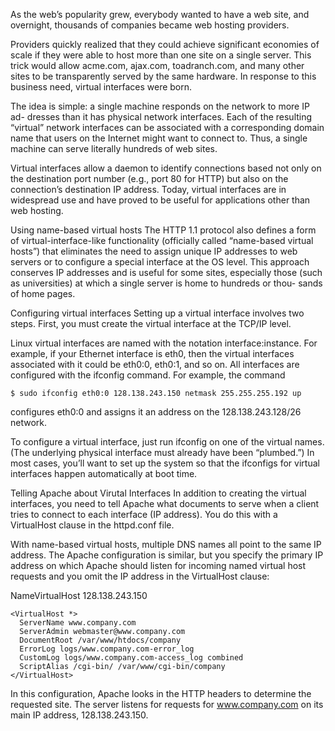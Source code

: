 As the web’s popularity grew, everybody wanted to have a
web site, and overnight, thousands of companies became web hosting providers.

Providers quickly realized that they could achieve significant economies of scale if
they were able to host more than one site on a single server. This trick would allow
acme.com, ajax.com, toadranch.com, and many other sites to be transparently
served by the same hardware. In response to this business need, virtual interfaces
were born.

The idea is simple: a single machine responds on the network to more IP ad-
dresses than it has physical network interfaces. Each of the resulting “virtual” network interfaces can be associated with a corresponding domain name that users
on the Internet might want to connect to. Thus, a single machine can serve literally hundreds of web sites.

Virtual interfaces allow a daemon to identify connections based not only on the
destination port number (e.g., port 80 for HTTP) but also on the connection’s
destination IP address. Today, virtual interfaces are in widespread use and have
proved to be useful for applications other than web hosting.

Using name-based virtual hosts
The HTTP 1.1 protocol also defines a form of virtual-interface-like functionality
(officially called “name-based virtual hosts”) that eliminates the need to assign
unique IP addresses to web servers or to configure a special interface at the OS
level. This approach conserves IP addresses and is useful for some sites, especially
those (such as universities) at which a single server is home to hundreds or thou-
sands of home pages.

Configuring virtual interfaces
Setting up a virtual interface involves two steps. First, you must create the virtual
interface at the TCP/IP level.

Linux virtual interfaces are named with the notation interface:instance. For example, if your Ethernet interface is eth0, then the virtual interfaces associated with it
could be eth0:0, eth0:1, and so on. All interfaces are configured with the ifconfig
command. For example, the command
```
$ sudo ifconfig eth0:0 128.138.243.150 netmask 255.255.255.192 up
```
configures eth0:0 and assigns it an address on the 128.138.243.128/26 network.

To configure a virtual interface, just run ifconfig on one of the virtual names.
(The underlying physical interface must already have been “plumbed.”) In most
cases, you’ll want to set up the system so that the ifconfigs for virtual interfaces
happen automatically at boot time.
 
Telling Apache about Virutal Interfaces
In addition to creating the virtual interfaces, you need to tell Apache what documents to serve when a client tries to connect to each interface (IP address). You do
this with a VirtualHost clause in the httpd.conf file.


With name-based virtual hosts, multiple DNS names all point to the same IP address. The Apache configuration is similar, but you specify the primary IP address
on which Apache should listen for incoming named virtual host requests and you
omit the IP address in the VirtualHost clause:

NameVirtualHost 128.138.243.150
``` 
<VirtualHost *>
  ServerName www.company.com
  ServerAdmin webmaster@www.company.com
  DocumentRoot /var/www/htdocs/company
  ErrorLog logs/www.company.com-error_log
  CustomLog logs/www.company.com-access_log combined
  ScriptAlias /cgi-bin/ /var/www/cgi-bin/company
</VirtualHost>
```

In this configuration, Apache looks in the HTTP headers to determine the requested site. The server listens for requests for www.company.com on its main IP
address, 128.138.243.150.
